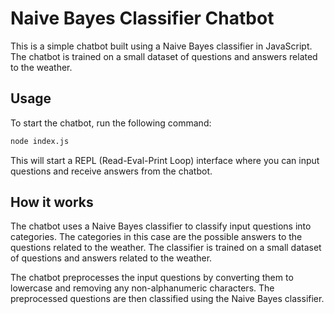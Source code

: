 # Naive Bayes Classifier Chatbot

This is a simple chatbot built using a Naive Bayes classifier in JavaScript. The chatbot is trained on a small dataset of questions and answers related to the weather.

## Usage

To start the chatbot, run the following command:

```bash
node index.js
```

This will start a REPL (Read-Eval-Print Loop) interface where you can input questions and receive answers from the chatbot.

## How it works

The chatbot uses a Naive Bayes classifier to classify input questions into categories. The categories in this case are the possible answers to the questions related to the weather. The classifier is trained on a small dataset of questions and answers related to the weather.

The chatbot preprocesses the input questions by converting them to lowercase and removing any non-alphanumeric characters. The preprocessed questions are then classified using the Naive Bayes classifier.
